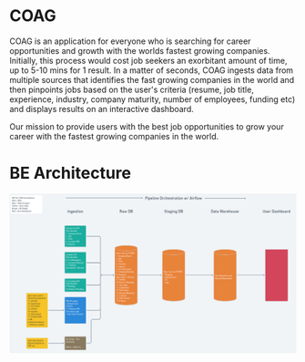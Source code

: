 # COAG

COAG is an application for everyone who is searching for career opportunities and growth with the worlds fastest growing companies. Initially, this process would cost job seekers an exorbitant amount of time, up to 5-10 mins for 1 result. In a matter of seconds, COAG ingests data from multiple sources that identifies the fast growing companies in the world and then pinpoints jobs based on the user's criteria (resume, job title, experience, industry, company maturity, number of employees, funding etc) and displays results on an interactive dashboard. 

Our mission to provide users with the best job opportunities to grow your career with the fastest growing companies in the world.

# BE Architecture

![Architecture](/assets/coag_be.png)